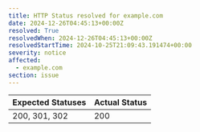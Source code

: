 ```yaml
---
title: HTTP Status resolved for example.com
date: 2024-12-26T04:45:13+00:00Z
resolved: True
resolvedWhen: 2024-12-26T04:45:13+00:00Z
resolvedStartTime: 2024-10-25T21:09:43.191474+00:00
severity: notice
affected:
  - example.com
section: issue
---
```


| Expected Statuses | Actual Status  |
|-------------------|----------------|
| 200, 301, 302 | 200 |
